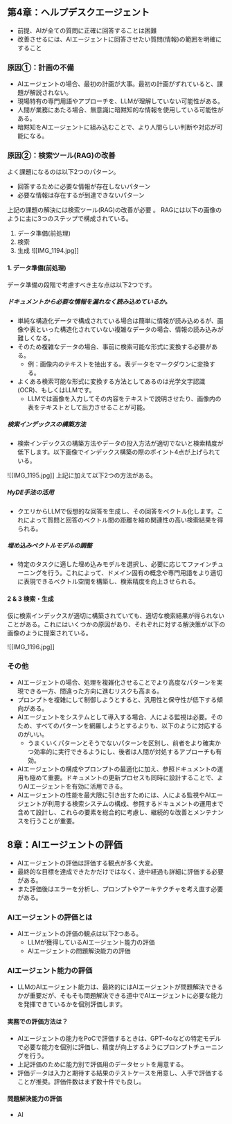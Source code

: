 
## 第4章：ヘルプデスクエージェント
- 前提、AIが全ての質問に正確に回答することは困難
- 改善させるには、AIエージェントに回答させたい質問(情報)の範囲を明確にすること
### 原因①：計画の不備
- AIエージェントの場合、最初の計画が大事。最初の計画がずれていると、課題が解説されない。
- 現場特有の専門用語やアプローチを、LLMが理解していない可能性がある。
- 人間が業務にあたる場合、無意識に暗黙知的な情報を使用している可能性がある。
- 暗黙知をAIエージェントに組み込むことで、より人間らしい判断や対応が可能になる。

### 原因②：検索ツール(RAG)の改善
 よく課題になるのは以下2つのパターン。
 -  回答するために必要な情報が存在しないパターン
 - 必要な情報は存在するが到達できないパターン
 
 上記の課題の解決には検索ツール(RAG)の改善が必要 。
 RAGには以下の画像のように主に3つのステップで構成されている。
 1. データ準備(前処理)
 2. 検索
 3. 生成
![[IMG_1194.jpg]]
#### 1. データ準備(前処理)
データ準備の段階で考慮すべき主な点は以下2つです。
##### ドキュメントから必要な情報を漏れなく読み込めているか。
- 単純な構造化データで構成されている場合は簡単に情報が読み込めるが、画像や表といった構造化されていない複雑なデータの場合、情報の読み込みが難しくなる。
- そのため複雑なデータの場合、事前に検索可能な形式に変換する必要がある。
	- 例：画像内のテキストを抽出する。表データをマークダウンに変換する。
- よくある検索可能な形式に変換する方法としてあるのは光学文字認識(OCR)、もしくはLLMです。
	- LLMでは画像を入力してその内容をテキストで説明させたり、画像内の表をテキストとして出力させることが可能。
##### 検索インデックスの構築方法
- 検索インデックスの構築方法やデータの投入方法が適切でないと検索精度が低下します。以下画像でインデックス構築の際のポイント4点が上げられている。

![[IMG_1195.jpg]]
上記に加えて以下2つの方法がある。

##### HyDE手法の活用
- クエリからLLMで仮想的な回答を生成し、その回答をベクトル化します。これによって質問と回答のベクトル間の距離を縮め関連性の高い検索結果を得られる。

##### 埋め込みベクトルモデルの調整
- 特定のタスクに適した埋め込みモデルを選択し、必要に応じてファインチューニングを行う。これによって、ドメイン固有の概念や専門用語をより適切に表現できるベクトル空間を構築し、検索精度を向上させられる。

#### 2 & 3 検索・生成

仮に検索インデックスが適切に構築されていても、適切な検索結果が得られないことがある。これにはいくつかの原因があり、それぞれに対する解決策が以下の画像のように提案されている。

![[IMG_1196.jpg]]
### その他
- AIエージェントの場合、処理を複雑化させることでより高度なパターンを実現できる一方、間違った方向に進むリスクも高まる。
- プロンプトを複雑にして制御しようとすると、汎用性と保守性が低下する傾向がある。
- AIエージェントをシステムとして導入する場合、人による監視は必要。そのため、すべてのパターンを網羅しようとするよりも、以下のように対応するのがいい。
	- うまくいくパターンとそうでないパターンを区別し、前者をより確実かつ効率的に実行できるようにし、後者は人間が対処するアプローチも有効。
- AIエージェントの構成やプロンプトの最適化に加え、参照ドキュメントの運用も極めて重要。ドキュメントの更新プロセスも同時に設計することで、よりAIエージェントを有効に活用できる。
- AIエージェントの性能を最大限に引き出すためには、人による監視やAIエージェントが利用する検索システムの構成、参照するドキュメントの運用まで含めて設計し、これらの要素を総合的に考慮し、継続的な改善とメンテナンスを行うことが重要。

## 8章：AIエージェントの評価
- AIエージェントの評価は評価する観点が多く大変。
- 最終的な目標を達成できたかだけではなく、途中経過も詳細に評価する必要がある。
- また評価後はエラーを分析し、プロンプトやアーキテクチャを考え直す必要がある。

### AIエージェントの評価とは
- AIエージェントの評価の観点は以下2つある。
	- LLMが獲得しているAIエージェント能力の評価
	- AIエージェントの問題解決能力の評価

### AIエージェント能力の評価
- LLMのAIエージェント能力は、最終的にはAIエージェントが問題解決できるかが重要だが、そもそも問題解決できる道中でAIエージェントに必要な能力を発揮できているかを個別評価します。

#### 実務での評価方法は？
- AIエージェントの能力をPoCで評価するときは、GPT-4oなどの特定モデルで必要な能力を個別に評価し、精度が向上するようにプロンプトチューニングを行う。
- 上記評価のために能力別で評価用のデータセットを用意する。
- 評価データは入力と期待する結果のテストケースを用意し、人手で評価することが推奨。評価件数はまず数十件でも良し。

#### 問題解決能力の評価
- AI

